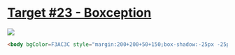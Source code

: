 # [Target #23 - Boxception](https://cssbattle.dev/play/23)

![](https://cssbattle.dev/targets/23.png)

```HTML
<body bgColor=F3AC3C style="margin:200+200+50+150;box-shadow:-25px -25px 0 25px#998235,25px -75px 0 75px#1A4341">
```
